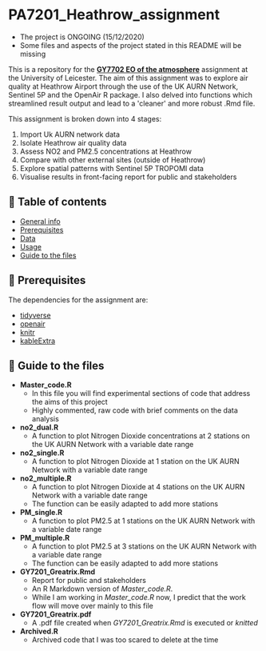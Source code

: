 # PA7201_Heathrow_assignment

* The project is ONGOING (15/12/2020)
* Some files and aspects of the project stated in this README will be missing

This is a repository for the [**GY7702 EO of the atmosphere**](https://le.ac.uk/modules/2021/pa7201) assignment at the University of Leicester. 
The aim of this assignment was to explore air quality at Heathrow Airport through the use of the UK AURN Network, Sentinel 5P and the OpenAir R package. 
I also delved into functions which streamlined result output and lead to a 'cleaner' and more robust .Rmd file. 

This assignment is broken down into 4 stages: 

1. Import Uk AURN network data 
2. Isolate Heathrow air quality data 
3. Assess NO2 and PM2.5 concentrations at Heathrow 
4. Compare with other external sites (outside of Heathrow)
5. Explore spatial patterns with Sentinel 5P TROPOMI data 
6. Visualise results in front-facing report for public and stakeholders

## :dog: Table of contents 
* [General info](#introduction)
* [Prerequisites](#prerequisites)
* [Data](#data)
* [Usage](#usage)
* [Guide to the files](#guide)

## :rose: Prerequisites <a name="prerequisites"></a>
The dependencies for the assignment are:
* [tidyverse](https://www.tidyverse.org/)
* [openair](https://davidcarslaw.github.io/openair/)
* [knitr](https://yihui.org/knitr/)
* [kableExtra](https://haozhu233.github.io/kableExtra/)


## :octopus: Guide to the files <a name="guide"></a>
* **Master_code.R**  
  + In this file you will find experimental sections of code that address the aims of this project
  + Highly commented, raw code with brief comments on the data analysis
* **no2_dual.R**
  + A function to plot Nitrogen Dioxide concentrations at 2 stations on the UK AURN Network with a variable date range
* **no2_single.R**
  + A function to plot Nitrogen Dioxide at 1 station on the UK AURN Network with a variable date range 
* **no2_multiple.R**
  + A function to plot Nitrogen Dioxide at 4 stations on the UK AURN Network with a variable date range
  + The function can be easily adapted to add more stations 
* **PM_single.R**
  + A function to plot PM2.5 at 1 stations on the UK AURN Network with a variable date range 
* **PM_multiple.R**
  + A function to plot PM2.5 at 3 stations on the UK AURN Network with a variable date range
  + The function can be easily adapted to add more stations
* **GY7201_Greatrix.Rmd** 
  + Report for public and stakeholders
  + An R Markdown version of *Master_code.R*.
  + While I am working in *Master_code.R* now, I predict that the work flow will move over mainly to this file 
* **GY7201_Greatrix.pdf**
  + A .pdf file created when *GY7201_Greatrix.Rmd* is executed or *knitted*
* **Archived.R**
  + Archived code that I was too scared to delete at the time
